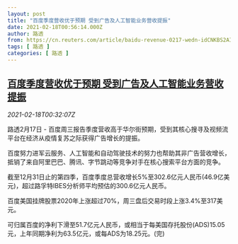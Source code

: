 ```yaml
---
layout: post
title: "百度季度营收优于预期 受到广告及人工智能业务营收提振"
date: 2021-02-18T00:56:14.000Z
author: 路透
from: https://cn.reuters.com/article/baidu-revenue-0217-wedn-idCNKBS2AI01Q
tags: [ 路透 ]
categories: [ 路透 ]
---
```

<!--1613609774000-->
[百度季度营收优于预期 受到广告及人工智能业务营收提振](https://cn.reuters.com/article/baidu-revenue-0217-wedn-idCNKBS2AI01Q)
------

<div>
<div><i>2021-02-18T00:32:07Z</i></div><p>路透2月17日 - 百度周三报告季度营收高于华尔街预期，受到其核心搜寻及视频流平台在经济从疫情复苏之际获得广告增长的提振。</p><p>百度努力进军云服务、人工智能和自动驾驶技术的努力也帮助其非广告营收增长，抵销了来自阿里巴巴、腾讯、字节跳动等竞争对手在核心搜索平台方面的竞争。</p><p>截至12月31日止的第四季，百度季度总营收增长5%至302.6亿元人民币(46.9亿美元)，超过路孚特IBES分析师平均预估的300.6亿元人民币。</p><p>百度美国挂牌股票2020年上涨超过70%，周三盘后交易时段上涨3.4%至317美元。</p><p>可归属百度的净利下滑至51.7亿元人民币，或相当于每美国存托股份(ADS)15.05元，上年同期净利为63.5亿元，或每ADS为18.25元。(完)</p>
</div>
